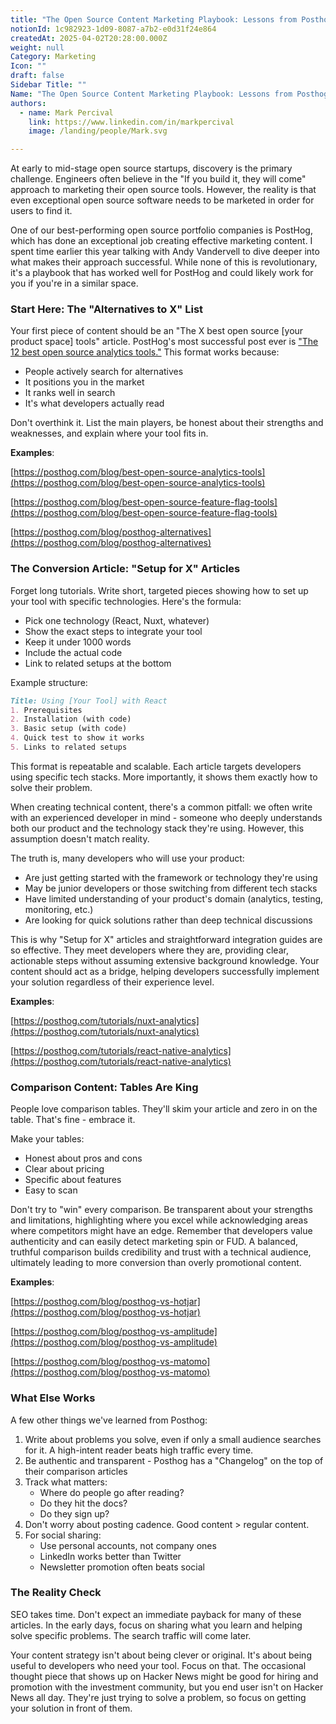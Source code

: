 ```yaml
---
title: "The Open Source Content Marketing Playbook: Lessons from Posthog"
notionId: 1c982923-1d09-8087-a7b2-e0d31f24e864
createdAt: 2025-04-02T20:28:00.000Z
weight: null
Category: Marketing
Icon: ""
draft: false
Sidebar Title: ""
Name: "The Open Source Content Marketing Playbook: Lessons from Posthog"
authors:
  - name: Mark Percival
    link: https://www.linkedin.com/in/markpercival
    image: /landing/people/Mark.svg

---
```



At early to mid-stage open source startups, discovery is the primary challenge. Engineers often believe in the "If you build it, they will come" approach to marketing their open source tools. However, the reality is that even exceptional open source software needs to be marketed in order for users to find it.


One of our best-performing open source portfolio companies is PostHog, which has done an exceptional job creating effective marketing content. I spent time earlier this year talking with Andy Vandervell to dive deeper into what makes their approach successful. While none of this is revolutionary, it's a playbook that has worked well for PostHog and could likely work for you if you're in a similar space.


### **Start Here: The "Alternatives to X" List**


Your first piece of content should be an "The X best open source [your product space] tools" article. PostHog's most successful post ever is ["The 12 best open source analytics tools."](https://posthog.com/blog/best-open-source-analytics-tools) This format works because:

- People actively search for alternatives
- It positions you in the market
- It ranks well in search
- It's what developers actually read

Don't overthink it. List the main players, be honest about their strengths and weaknesses, and explain where your tool fits in.


**Examples**:


[https://posthog.com/blog/best-open-source-analytics-tools](https://posthog.com/blog/best-open-source-analytics-tools)


[https://posthog.com/blog/best-open-source-feature-flag-tools](https://posthog.com/blog/best-open-source-feature-flag-tools)


[https://posthog.com/blog/posthog-alternatives](https://posthog.com/blog/posthog-alternatives)


### **The Conversion Article: "Setup for X" Articles**


Forget long tutorials. Write short, targeted pieces showing how to set up your tool with specific technologies. Here's the formula:

- Pick one technology (React, Nuxt, whatever)
- Show the exact steps to integrate your tool
- Keep it under 1000 words
- Include the actual code
- Link to related setups at the bottom

Example structure:


```markdown
Title: Using [Your Tool] with React
1. Prerequisites
2. Installation (with code)
3. Basic setup (with code)
4. Quick test to show it works
5. Links to related setups
```


This format is repeatable and scalable. Each article targets developers using specific tech stacks. More importantly, it shows them exactly how to solve their problem.


When creating technical content, there's a common pitfall: we often write with an experienced developer in mind - someone who deeply understands both our product and the technology stack they're using. However, this assumption doesn't match reality.


The truth is, many developers who will use your product:

- Are just getting started with the framework or technology they're using
- May be junior developers or those switching from different tech stacks
- Have limited understanding of your product's domain (analytics, testing, monitoring, etc.)
- Are looking for quick solutions rather than deep technical discussions

This is why "Setup for X" articles and straightforward integration guides are so effective. They meet developers where they are, providing clear, actionable steps without assuming extensive background knowledge. Your content should act as a bridge, helping developers successfully implement your solution regardless of their experience level.


**Examples**:


[https://posthog.com/tutorials/nuxt-analytics](https://posthog.com/tutorials/nuxt-analytics)


[https://posthog.com/tutorials/react-native-analytics](https://posthog.com/tutorials/react-native-analytics)


### **Comparison Content: Tables Are King**


People love comparison tables. They'll skim your article and zero in on the table. That's fine - embrace it.


Make your tables:

- Honest about pros and cons
- Clear about pricing
- Specific about features
- Easy to scan

Don't try to "win" every comparison. Be transparent about your strengths and limitations, highlighting where you excel while acknowledging areas where competitors might have an edge. Remember that developers value authenticity and can easily detect marketing spin or FUD. A balanced, truthful comparison builds credibility and trust with a technical audience, ultimately leading to more conversion than overly promotional content.


**Examples**:


[https://posthog.com/blog/posthog-vs-hotjar](https://posthog.com/blog/posthog-vs-hotjar)


[https://posthog.com/blog/posthog-vs-amplitude](https://posthog.com/blog/posthog-vs-amplitude)


[https://posthog.com/blog/posthog-vs-matomo](https://posthog.com/blog/posthog-vs-matomo)


### **What Else Works**


A few other things we've learned from Posthog:

1. Write about problems you solve, even if only a small audience searches for it. A high-intent reader beats high traffic every time.
2. Be authentic and transparent - Posthog has a "Changelog" on the top of their comparison articles
3. Track what matters:
    - Where do people go after reading?
    - Do they hit the docs?
    - Do they sign up?
4. Don't worry about posting cadence. Good content > regular content.
5. For social sharing:
    - Use personal accounts, not company ones
    - LinkedIn works better than Twitter
    - Newsletter promotion often beats social

### **The Reality Check**


SEO takes time. Don't expect an immediate payback for many of these articles. In the early days, focus on sharing what you learn and helping solve specific problems. The search traffic will come later.


Your content strategy isn't about being clever or original. It's about being useful to developers who need your tool. Focus on that. The occasional thought piece that shows up on Hacker News might be good for hiring and promotion with the investment community, but you end user isn't on Hacker News all day. They're just trying to solve a problem, so focus on getting your solution in front of them.

